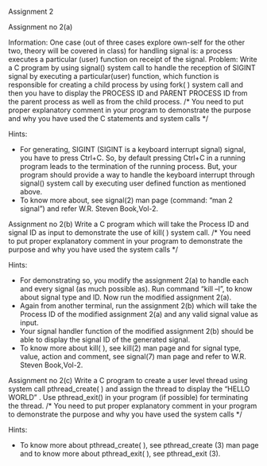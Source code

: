 Assignment 2

Assignment no 2(a)

Information: One case (out of three cases explore own-self for the other two, theory will be covered in class) for
handling signal is: a process executes a particular (user) function on receipt of the signal.
Problem: Write a C program by using signal() system call to handle the reception of SIGINT signal by
executing a particular(user) function, which function is responsible for creating a child process by using
fork( ) system call and then you have to display the PROCESS ID and PARENT PROCESS ID from the
parent process as well as from the child process.
/* You need to put proper explanatory comment in your program to demonstrate the purpose and why
you have used the C statements and system calls */

Hints:
* For generating, SIGINT (SIGINT is a keyboard interrupt signal) signal, you have to press Ctrl+C. So, by
default pressing Ctrl+C in a running program leads to the termination of the running process. But, your program
should provide a way to handle the keyboard interrupt through signal() system call by executing user defined
function as mentioned above.
* To know more about, see signal(2) man page (command: “man 2 signal”) and refer W.R. Steven Book,Vol-2.


Assignment no 2(b)
Write a C program which will take the Process ID and signal ID as input to demonstrate the use of kill( )
system call.
/* You need to put proper explanatory comment in your program to demonstrate the purpose and why
you have used the system calls */

Hints:
* For demonstrating so, you modify the assignment 2(a) to handle each and every signal (as much possible as).
Run command “kill –l”, to know about signal type and ID. Now run the modified assignment 2(a).
* Again from another terminal, run the assignment 2(b) which will take the Process ID of the modified
assignment 2(a) and any valid signal value as input.
* Your signal handler function of the modified assignment 2(b) should be able to display the signal ID of the
generated signal.
* To know more about kill( ), see kill(2) man page and for signal type, value, action and comment, see signal(7)
man page and refer to W.R. Steven Book,Vol-2.


Assignment no 2(c)
Write a C program to create a user level thread using system call pthread_create( ) and assign the thread
to display the “HELLO WORLD” . Use pthread_exit() in your program (if possible) for terminating the
thread.
/* You need to put proper explanatory comment in your program to demonstrate the purpose and
why you have used the system calls */

Hints:
* To know more about pthread_create( ), see pthread_create (3) man page and to know more about
pthread_exit( ), see pthread_exit (3).
